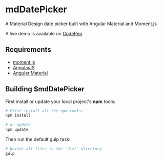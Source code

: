 # mdDatePicker
A Material Design date picker built with Angular Material and Moment.js

A live demo is available on [CodePen](http://codepen.io/alenaksu/pen/eNzbrZ)

## Requirements

* [moment.js](http://momentjs.com/)
* [AngularJS](https://angularjs.org/)
* [Angular Material](https://material.angularjs.org/)

## Building $mdDatePicker

First install or update your local project's __npm__ tools:

```bash
# First install all the npm tools:
npm install

# or update
npm update
```

Then run the default gulp task:

```bash
# builds all files in the `dist` directory
gulp
```
